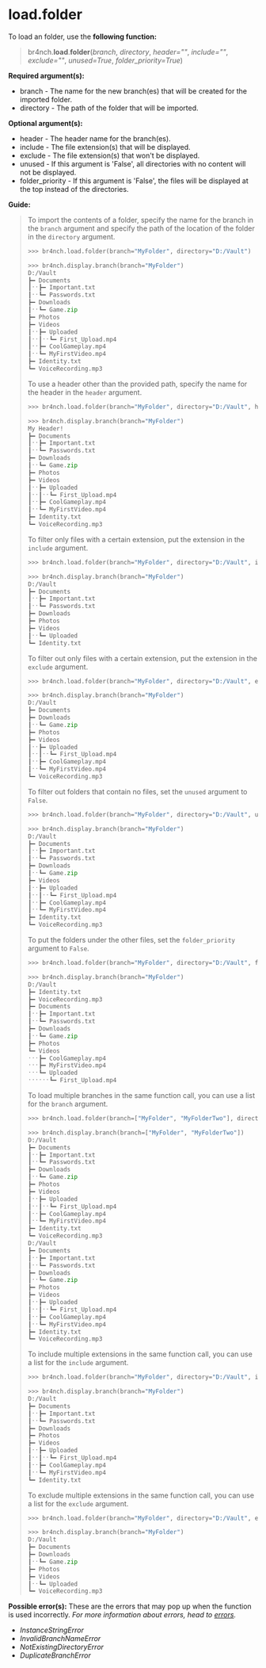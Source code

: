 # load.folder

To load an folder, use the **following function:**

> br4nch.**load**.**folder**(*branch*, *directory*, *header=""*, *include=""*, *exclude=""*, *unused=True*, *folder_priority=True*)

**Required argument(s):**

- branch - The name for the new branch(es) that will be created for the imported folder.
- directory - The path of the folder that will be imported.

**Optional argument(s):**

- header - The header name for the branch(es).
- include - The file extension(s) that will be displayed.
- exclude - The file extension(s) that won't be displayed.
- unused - If this argument is 'False', all directories with no content will not be displayed.
- folder_priority - If this argument is 'False', the files will be displayed at the top instead of the directories.

**Guide:**

> To import the contents of a folder, specify the name for the branch in the `branch` argument and specify the path of the location of the folder in the `directory` argument.
>
> ```python
> >>> br4nch.load.folder(branch="MyFolder", directory="D:/Vault")
> 
> >>> br4nch.display.branch(branch="MyFolder")
> D:/Vault
> ┣━ Documents
> ┃ˑˑ┣━ Important.txt
> ┃ˑˑ┗━ Passwords.txt
> ┣━ Downloads
> ┃ˑˑ┗━ Game.zip
> ┣━ Photos
> ┣━ Videos
> ┃ˑˑ┣━ Uploaded
> ┃ˑˑ┃ˑˑ┗━ First_Upload.mp4
> ┃ˑˑ┣━ CoolGameplay.mp4
> ┃ˑˑ┗━ MyFirstVideo.mp4
> ┣━ Identity.txt
> ┗━ VoiceRecording.mp3
> ```
>
> To use a header other than the provided path, specify the name for the header in the `header` argument.
>
> ```python
> >>> br4nch.load.folder(branch="MyFolder", directory="D:/Vault", header="My Header!")
> 
> >>> br4nch.display.branch(branch="MyFolder")
> My Header!
> ┣━ Documents
> ┃ˑˑ┣━ Important.txt
> ┃ˑˑ┗━ Passwords.txt
> ┣━ Downloads
> ┃ˑˑ┗━ Game.zip
> ┣━ Photos
> ┣━ Videos
> ┃ˑˑ┣━ Uploaded
> ┃ˑˑ┃ˑˑ┗━ First_Upload.mp4
> ┃ˑˑ┣━ CoolGameplay.mp4
> ┃ˑˑ┗━ MyFirstVideo.mp4
> ┣━ Identity.txt
> ┗━ VoiceRecording.mp3
> ```
>
> To filter only files with a certain extension, put the extension in the `include` argument.
>
> ```python
> >>> br4nch.load.folder(branch="MyFolder", directory="D:/Vault", include="txt")
> 
> >>> br4nch.display.branch(branch="MyFolder")
> D:/Vault
> ┣━ Documents
> ┃ˑˑ┣━ Important.txt
> ┃ˑˑ┗━ Passwords.txt
> ┣━ Downloads
> ┣━ Photos
> ┣━ Videos
> ┃ˑˑ┗━ Uploaded
> ┗━ Identity.txt
> ```
>
> To filter out only files with a certain extension, put the extension in the `exclude` argument.
>
> ```python
> >>> br4nch.load.folder(branch="MyFolder", directory="D:/Vault", exclude="txt")
> 
> >>> br4nch.display.branch(branch="MyFolder")
> D:/Vault
> ┣━ Documents
> ┣━ Downloads
> ┃ˑˑ┗━ Game.zip
> ┣━ Photos
> ┣━ Videos
> ┃ˑˑ┣━ Uploaded
> ┃ˑˑ┃ˑˑ┗━ First_Upload.mp4
> ┃ˑˑ┣━ CoolGameplay.mp4
> ┃ˑˑ┗━ MyFirstVideo.mp4
> ┗━ VoiceRecording.mp3
> ```
>
> To filter out folders that contain no files, set the `unused` argument to `False`.
>
> ```python
> >>> br4nch.load.folder(branch="MyFolder", directory="D:/Vault", unused=False)
> 
> >>> br4nch.display.branch(branch="MyFolder")
> D:/Vault
> ┣━ Documents
> ┃ˑˑ┣━ Important.txt
> ┃ˑˑ┗━ Passwords.txt
> ┣━ Downloads
> ┃ˑˑ┗━ Game.zip
> ┣━ Videos
> ┃ˑˑ┣━ Uploaded
> ┃ˑˑ┃ˑˑ┗━ First_Upload.mp4
> ┃ˑˑ┣━ CoolGameplay.mp4
> ┃ˑˑ┗━ MyFirstVideo.mp4
> ┣━ Identity.txt
> ┗━ VoiceRecording.mp3
> ```
>
> To put the folders under the other files, set the `folder_priority` argument to `False`.
>
> ```python
> >>> br4nch.load.folder(branch="MyFolder", directory="D:/Vault", folder_priority=False)
> 
> >>> br4nch.display.branch(branch="MyFolder")
> D:/Vault
> ┣━ Identity.txt
> ┣━ VoiceRecording.mp3
> ┣━ Documents
> ┃ˑˑ┣━ Important.txt
> ┃ˑˑ┗━ Passwords.txt
> ┣━ Downloads
> ┃ˑˑ┗━ Game.zip
> ┣━ Photos
> ┗━ Videos
> ˑˑˑ┣━ CoolGameplay.mp4
> ˑˑˑ┣━ MyFirstVideo.mp4
> ˑˑˑ┗━ Uploaded
> ˑˑˑˑˑˑ┗━ First_Upload.mp4
> ```
>
> To load multiple branches in the same function call, you can use a list for the `branch` argument.
>
> ```python
> >>> br4nch.load.folder(branch=["MyFolder", "MyFolderTwo"], directory="D:/Vault")
> 
> >>> br4nch.display.branch(branch=["MyFolder", "MyFolderTwo"])
> D:/Vault
> ┣━ Documents
> ┃ˑˑ┣━ Important.txt
> ┃ˑˑ┗━ Passwords.txt
> ┣━ Downloads
> ┃ˑˑ┗━ Game.zip
> ┣━ Photos
> ┣━ Videos
> ┃ˑˑ┣━ Uploaded
> ┃ˑˑ┃ˑˑ┗━ First_Upload.mp4
> ┃ˑˑ┣━ CoolGameplay.mp4
> ┃ˑˑ┗━ MyFirstVideo.mp4
> ┣━ Identity.txt
> ┗━ VoiceRecording.mp3
> D:/Vault
> ┣━ Documents
> ┃ˑˑ┣━ Important.txt
> ┃ˑˑ┗━ Passwords.txt
> ┣━ Downloads
> ┃ˑˑ┗━ Game.zip
> ┣━ Photos
> ┣━ Videos
> ┃ˑˑ┣━ Uploaded
> ┃ˑˑ┃ˑˑ┗━ First_Upload.mp4
> ┃ˑˑ┣━ CoolGameplay.mp4
> ┃ˑˑ┗━ MyFirstVideo.mp4
> ┣━ Identity.txt
> ┗━ VoiceRecording.mp3
> ```
>
> To include multiple extensions in the same function call, you can use a list for the `include` argument.
>
> ```python
> >>> br4nch.load.folder(branch="MyFolder", directory="D:/Vault", include=["txt", "mp4"])
> 
> >>> br4nch.display.branch(branch="MyFolder")
> D:/Vault
> ┣━ Documents
> ┃ˑˑ┣━ Important.txt
> ┃ˑˑ┗━ Passwords.txt
> ┣━ Downloads
> ┣━ Photos
> ┣━ Videos
> ┃ˑˑ┣━ Uploaded
> ┃ˑˑ┃ˑˑ┗━ First_Upload.mp4
> ┃ˑˑ┣━ CoolGameplay.mp4
> ┃ˑˑ┗━ MyFirstVideo.mp4
> ┗━ Identity.txt
> ```
>
> To exclude multiple extensions in the same function call, you can use a list for the `exclude` argument.
>
> ```python
> >>> br4nch.load.folder(branch="MyFolder", directory="D:/Vault", exclude=["txt", "mp4"])
> 
> >>> br4nch.display.branch(branch="MyFolder")
> D:/Vault
> ┣━ Documents
> ┣━ Downloads
> ┃ˑˑ┗━ Game.zip
> ┣━ Photos
> ┣━ Videos
> ┃ˑˑ┗━ Uploaded
> ┗━ VoiceRecording.mp3
> ```

**Possible error(s):**
These are the errors that may pop up when the function is used incorrectly.
*For more information about errors, head to [errors](../../guides/errors.md).*

- *InstanceStringError*
- *InvalidBranchNameError*
- *NotExistingDirectoryError*
- *DuplicateBranchError*

